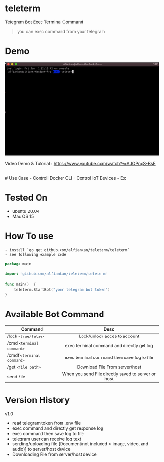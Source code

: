 # teleterm
Telegram Bot Exec Terminal Command 

>you can exec command from your telegram

# Demo
<img src="demoo.gif"/>
<br>

Video Demo & Tutorial : https://www.youtube.com/watch?v=AJOPngS-BsE

<br>
# Use Case
- Controll Docker CLI 
- Control IoT Devices
- Etc

# Tested On
- ubuntu 20.04
- Mac OS 15


# How To use
    - install `go get github.com/alfiankan/teleterm/teleterm`
    - see following example code

```go
package main

import "github.com/alfiankan/teleterm/teleterm"

func main()  {
	teleterm.StartBot("your telegram bot token")
}

```

# Available Bot Command
| Command       |Desc          |
| ------------- |:-------------:|
|/lock `<true/false>`|Lock/unlock acces to account
| /cmd `<terminal command>`    | exec terminal command and directly get log
| /cmdf `<terminal command>`       | exec terminal command then save log to file
|/get `<file path>`| Download File From server/host
|send File|When you send File directly saved to server or host

# Version History
v1.0
- read telegram token from .env file
- exec command and directly get response log
- exec command then save log to file
- telegram user can receive log text
- sending/uploading file [Document(not included > image, video, and audio)] to server/host device
- Downloading File from server/host device
